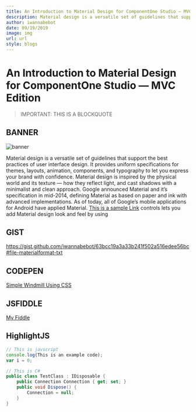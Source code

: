 ```yaml
---
title: An Introduction to Material Design for ComponentOne Studio — MVC Edition
description: Material design is a versatile set of guidelines that support the best practices of user interface design.
author: iwannabebot
date: 09/19/2019
image: img
url: url
style: blogs
---
```


# An Introduction to Material Design for ComponentOne Studio — MVC Edition

> IMPORTANT:
> THIS IS A BLOCKQUOTE

## BANNER

![banner](https://miro.medium.com/max/1200/1*lEP3yMUAjQGomEMJpOaQzQ.png)

Material design is a versatile set of guidelines that support the best practices of user interface design. It provides uniform specifications for themes, layouts, animation, components, and typography to let you express your brand with confidence. Material design is inspired by the physical world and its texture — how they reflect light, and cast shadows with a minimalist and clean approach.
Google announced Material and it’s specification in mid-2014, defining Material as based on paper and ink with advanced implementations. As of today, all of Google’s mobile applications for Android have applied Material. [This is a sample Link](https://www.grapecity.com/en/aspnet-mvc) controls lets you add Material design look and feel by using 

## GIST
https://gist.github.com/iwannabebot/63bcc19a3a33b241f502a516edee56bc#file-materialformat-txt

## CODEPEN
[Simple Windmill Using CSS](https://codepen.io/areal_alien/embed/xeaRRP?height=84&theme-id=0&default-tab=css,result)

## JSFIDDLE
[My Fiddle](http://jsfiddle.net/zalun/NmudS/embedded/result,js,html,css/dark/)

## HighlightJS
```js
// This is javscript
console.log(This is an example code);
var i = 0;
```

```cs
// This is C#
public class TestClass : IDisposable {
    public Connection Connection { get; set; }
    public void Dispose() {
        Connection = null;
    }
}
```
